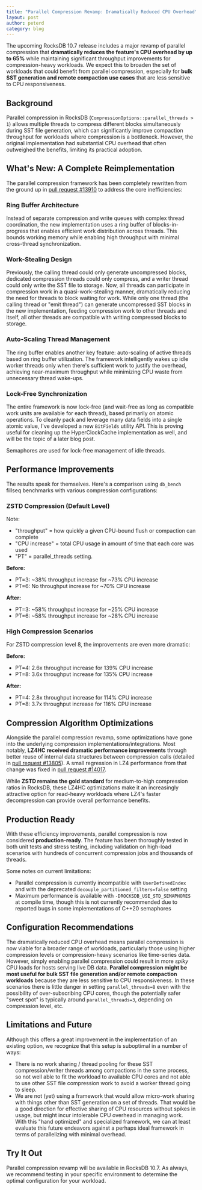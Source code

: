 ```yaml
---
title: "Parallel Compression Revamp: Dramatically Reduced CPU Overhead"
layout: post
author: peterd
category: blog
---
```


The upcoming RocksDB 10.7 release includes a major revamp of parallel compression that **dramatically reduces the feature's CPU overhead by up to 65%** while maintaining significant throughput improvements for compression-heavy workloads. We expect this to broaden the set of workloads that could benefit from parallel compression, especially for **bulk SST generation and remote compaction use cases** that are less sensitive to CPU responsiveness.

## Background

Parallel compression in RocksDB (`CompressionOptions::parallel_threads > 1`) allows multiple threads to compress different blocks simultaneously during SST file generation, which can significantly improve compaction throughput for workloads where compression is a bottleneck. However, the original implementation had substantial CPU overhead that often outweighed the benefits, limiting its practical adoption.

## What's New: A Complete Reimplementation

The parallel compression framework has been completely rewritten from the ground up in [pull request #13910](https://github.com/facebook/rocksdb/pull/13910) to address the core inefficiencies:

### Ring Buffer Architecture
Instead of separate compression and write queues with complex thread coordination, the new implementation uses a ring buffer of blocks-in-progress that enables efficient work distribution across threads. This bounds working memory while enabling high throughput with minimal cross-thread synchronization.

### Work-Stealing Design
Previously, the calling thread could only generate uncompressed blocks, dedicated compression threads could only compress, and a writer thread could only write the SST file to storage. Now, all threads can participate in compression work in a quasi-work-stealing manner, dramatically reducing the need for threads to block waiting for work. While only one thread (the calling thread or "emit thread") can generate uncompressed SST blocks in the new implementation, feeding compression work to other threads and itself, all other threads are compatible with writing compressed blocks to storage.

### Auto-Scaling Thread Management
The ring buffer enables another key feature: auto-scaling of active threads based on ring buffer utilization. The framework intelligently wakes up idle worker threads only when there's sufficient work to justify the overhead, achieving near-maximum throughput while minimizing CPU waste from unnecessary thread wake-ups.

### Lock-Free Synchronization
The entire framework is now lock-free (and wait-free as long as compatible work units are available for each thread), based primarily on atomic operations. To cleanly pack and leverage many data fields into a single atomic value, I've developed a new `BitFields` utility API. This is proving useful for cleaning up the HyperClockCache implementation as well, and will be the topic of a later blog post.

Semaphores are used for lock-free management of idle threads.

## Performance Improvements

The results speak for themselves. Here's a comparison using `db_bench` fillseq benchmarks with various compression configurations:

### ZSTD Compression (Default Level)
Note:
* "throughput" = how quickly a given CPU-bound flush or compaction can complete
* "CPU increase" = total CPU usage in amount of time that each core was used
* "PT" = parallel_threads setting.

**Before:**
- PT=3: ~38% throughput increase for ~73% CPU increase
- PT=6: No throughput increase for ~70% CPU increase

**After:**
- PT=3: ~58% throughput increase for ~25% CPU increase
- PT=6: ~58% throughput increase for ~28% CPU increase

### High Compression Scenarios
For ZSTD compression level 8, the improvements are even more dramatic:

**Before:**
- PT=4: 2.6x throughput increase for 139% CPU increase
- PT=8: 3.6x throughput increase for 135% CPU increase

**After:**
- PT=4: 2.8x throughput increase for 114% CPU increase
- PT=8: 3.7x throughput increase for 116% CPU increase

## Compression Algorithm Optimizations

Alongside the parallel compression revamp, some optimizations have gone into the underlying compression implementations/integrations. Most notably, **LZ4HC received dramatic performance improvements** through better reuse of internal data structures between compression calls (detailed in [pull request #13805](https://github.com/facebook/rocksdb/pull/13805)). A small regression in LZ4 performance from that change was fixed in [pull request #14017](https://github.com/facebook/rocksdb/pull/14017).

While **ZSTD remains the gold standard** for medium-to-high compression ratios in RocksDB, these LZ4HC optimizations make it an increasingly attractive option for read-heavy workloads where LZ4's faster decompression can provide overall performance benefits.

## Production Ready

With these efficiency improvements, parallel compression is now considered **production-ready**. The feature has been thoroughly tested in both unit tests and stress testing, including validation on high-load scenarios with hundreds of concurrent compression jobs and thousands of threads.

Some notes on current limitations:
- Parallel compression is currently incompatible with `UserDefinedIndex` and with the deprecated `decouple_partitioned_filters=false` setting
- Maximum performance is available with `-DROCKSDB_USE_STD_SEMAPHORES` at compile time, though this is not currently recommended due to reported bugs in some implementations of C++20 semaphores

## Configuration Recommendations

The dramatically reduced CPU overhead means parallel compression is now viable for a broader range of workloads, particularly those using higher compression levels or compression-heavy scenarios like time-series data. However, simply enabling parallel compression could result in more *spiky* CPU loads for hosts serving live DB data. **Parallel compression might be most useful for bulk SST file generation and/or remote compaction workloads** because they are less sensitive to CPU responsiveness. In these scenarios there is little danger in setting `parallel_threads=8` even with the possibility of over-subscribing CPU cores, though the potentially safer "sweet spot" is typically around `parallel_threads=3`, depending on compression level, etc.

## Limitations and Future

Although this offers a great improvement in the implementation of an existing option, we recognize that this setup is suboptimal in a number of ways:
* There is no work sharing / thread pooling for these SST compression/writer threads among compactions in the same process, so not well able to fit the workload to available CPU cores and not able to use other SST file compression work to avoid a worker thread going to sleep.
* We are not (yet) using a framework that would allow micro-work sharing with things other than SST generation on a set of threads. That would be a good direction for effective sharing of CPU resources without spikes in usage, but might incur intolerable CPU overhead in managing work. With this "hand optimized" and specialized framework, we can at least evaluate this future endeavors against a perhaps ideal framework in terms of parallelizing with minimal overhead.

## Try It Out

Parallel compression revamp will be available in RocksDB 10.7. As always, we recommend testing in your specific environment to determine the optimal configuration for your workload.
